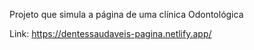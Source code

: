 Projeto que simula a página de uma clínica Odontológica

Link: https://dentessaudaveis-pagina.netlify.app/
